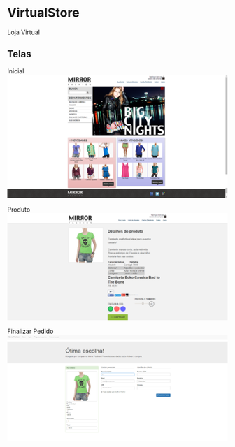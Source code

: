 # VirtualStore
Loja Virtual

Telas
-----------------------------------------------------------------------------------------------------------------------------------------
Inicial
![](https://raw.githubusercontent.com/valterbarros/VirtualStore/master/telas/tela%20inicial%20cliente.png)

Produto
![](https://raw.githubusercontent.com/valterbarros/VirtualStore/master/telas/tela%20produto.png)

Finalizar Pedido
![](https://raw.githubusercontent.com/valterbarros/VirtualStore/master/telas/finalizando%20pedido.png)
